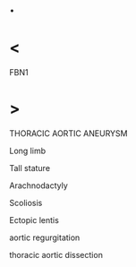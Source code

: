 # .

# <

FBN1

# >

THORACIC AORTIC ANEURYSM

Long limb

Tall stature

Arachnodactyly

Scoliosis

Ectopic lentis

aortic regurgitation

thoracic aortic dissection
